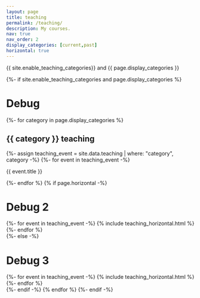 ```yaml
---
layout: page
title: teaching
permalink: /teaching/
description: My courses.
nav: true
nav_order: 2
display_categories: [current,past]
horizontal: true
---
```


<!-- pages/teaching.md -->
<div class="projects">
<p> {{ site.enable_teaching_categories}} and {{ page.display_categories }} </p>
{%- if site.enable_teaching_categories and page.display_categories %}
  <h1> Debug </h1>
  <!-- Display categorized projects -->
  {%- for category in page.display_categories %}
  <h2 class="category">{{ category }} teaching</h2>
  {%- assign teaching_event = site.data.teaching | where: "category", category -%}
  {%- for event in teaching_event -%}
      <p> {{ event.title }} </p>
  {%- endfor %}  <!-- Generate cards for each project -->
  {% if page.horizontal -%}
  <h1> Debug 2 </h1>
  <div class="container">
    <div class="row row-cols-2">
    {%- for event in teaching_event -%}
      {% include teaching_horizontal.html %}
    {%- endfor %}
    </div>
  </div>
  {%- else -%}
  <h1> Debug 3 </h1>
  <div class="grid">
    {%- for event in teaching_event -%}
      {% include teaching_horizontal.html %}
    {%- endfor %}
  </div>
  {%- endif -%}
  {% endfor %}
{%- endif -%}
</div>
